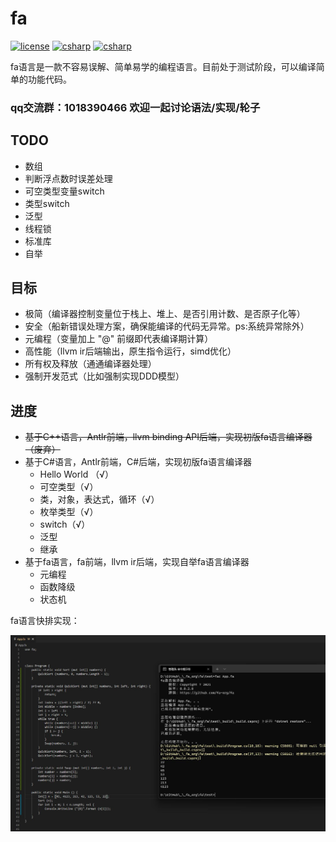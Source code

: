 # fa

[![license](https://img.shields.io/github/license/fa-org/fa?color=09f)](./LICENSE)
[![csharp](https://img.shields.io/lgtm/alerts/github/fa-org/fa?logo=lgtm)](https://lgtm.com/projects/g/fa-org/fa)
[![csharp](https://img.shields.io/lgtm/grade/csharp/github/fa-org/fa?logo=lgtm)](https://lgtm.com/projects/g/fa-org/fa)
<!--[![download](https://img.shields.io/github/downloads/fa-org/fa/total.svg)](https://github.com/fa-org/fa/releases)-->

fa语言是一款不容易误解、简单易学的编程语言。目前处于测试阶段，可以编译简单的功能代码。

### **qq交流群：1018390466 欢迎一起讨论语法/实现/轮子**

<!--
备注：
循环里检测是否所有路径都是同步，如果是，那么警告；循环加上@Sync那么压制警告；加上@Yield那么每次循环均yield
-->

## TODO

<!--- .Ok ()、.Err () 函数的处理（理想处理方式：传lambda，接收正确结果或错误信息并执行代码）-->
- 数组
- 判断浮点数时误差处理
- 可空类型变量switch
- 类型switch
- 泛型
- 线程锁
- 标准库
- 自举

## 目标

- 极简（编译器控制变量位于栈上、堆上、是否引用计数、是否原子化等）
- 安全（船新错误处理方案，确保能编译的代码无异常。ps:系统异常除外）
- 元编程（变量加上 "@" 前缀即代表编译期计算）
- 高性能（llvm ir后端输出，原生指令运行，simd优化）
- 所有权及释放（通通编译器处理）
- 强制开发范式（比如强制实现DDD模型）

<!--- 提前编译多种Native代码与SIMD（比如x86-64编译x86、amd64、MMX、SSE、AVX等），然后分别压缩-->
<!--- 编译出的程序运行后检查当前平台支持的最快速的SIMD指令集，解压指令集代码，并执行-->
<!--	+ 在加速效果非常明显的位置编译SIMD代码-->

## 进度

- ~~基于C++语言，Antlr前端，llvm binding API后端，实现初版fa语言编译器（废弃）~~
- 基于C#语言，Antlr前端，C#后端，实现初版fa语言编译器
	+ Hello World （√）
	+ 可空类型（√）
	+ 类，对象，表达式，循环（√）
	+ 枚举类型（√）
	+ switch（√）
	+ 泛型
	+ 继承
- 基于fa语言，fa前端，llvm ir后端，实现自举fa语言编译器
	+ 元编程
	+ 函数降级
	+ 状态机

fa语言快排实现：

![compile](imgs/20211201235129.jpg)

<!--## 当前进度

- [ ] 基本语法
	+ [x] 表达式
	+ [x] 类、对象、继承（暂不完全）
	+ [ ] 异步
	+ [ ] linq
- [ ] 编译系统
	+ [x] 支持Windows x86平台
	+ [ ] 支持交叉编译
	+ [ ] 支持Windows、Linux、Mac平台
- [ ] 速度、体积优化
	+ [ ] 并发优化
	+ [ ] SIMD支持
		* [ ] 计划支持：SSE4.2、AVX、AVX2、AVX512、neon
	+ [ ] 可执行代码压缩（待定）
- [ ] ...

## 基本语法特性
- 构造函数允许返回null，代表失败
- meta变量编译时求值
- 接近C#的语法
- 纯stackful
- 进程间调用
  - 创建子进程时，能共享对象（通过共享段或共享内存实现）
- 浮点数==比较为指定精度比较，精确比较使用===
- 文件夹代表命名空间
- 类变量没有赋予初值时，强制要求声明对象时赋初值
- 不区分栈变量、堆变量与引用变量，无需手工使用智能指针
- 函数自动微分

## 示例代码

```fa
// 声明类实例
public class TestClass {
	// 字段
	public string Value1;
	public string Value2 = "hello";
	public string Value3 { get; set; }
	public string Value4 { get; set; } = "hello";

	// 可以被赋予哪些类型的值
	public static TestClass From (int32 _n) {}
	public static TestClass From (double _n) {}
	public static TestClass From (string _s) {}

	// 定义函数
	public string func () {}
}

// 实例化类型
var tc1 = new TestClass { Value1 = "a", Value3 = "c" }; // 必填参数
var tc2 = new TestClass { Value1 = "a", Value2 = "b", Value3 = "c", Value4 = "d" }; // 包括可选参数
```

### 运行效果

if表达式：

![img](./imgs/screen1.png)

---

类成员访问：

![img](./imgs/screen2.png)

---

循环：

![img](./imgs/screen3.png)

---

数组：

![img](./imgs/screen4.png)
-->





<!--
编写LLVM Pass模块知识点梳理√
https://blog.csdn.net/u010940020/article/details/99721684



七妹要奈斯的LLVM专栏√
https://blog.csdn.net/qq_42570601/category_10200372.html



intel的SPMD优化方案
https://github.com/ispc/ispc



https://zhuanlan.zhihu.com/p/25959684
前言（就是本篇）
考不上三本也能给自己心爱的语言加上Coroutine（一） - 知乎专栏
考不上三本也能给自己心爱的语言加上Coroutine（二） - 知乎专栏
考不上三本也能给自己心爱的语言加上Coroutine（三） - 知乎专栏
考不上三本也能给自己心爱的语言加上Coroutine（四） - 知乎专栏
考不上三本也会实现数据绑定（一） - 知乎专栏
考不上三本也会实现数据绑定（二） - 知乎专栏
考不上三本也会实现数据绑定（三） （作者： @余生梦 ）
考不上三本也能实现C++编译器——前言
考不上三本也能懂系列——处理声明（一）
考不上三本也能懂系列——处理声明（二）
考不上三本也能懂系列——处理声明（三）（新！）
考不上三本也能懂系列——实现C++类型系统（一）
考不上三本也能懂系列——实现C++类型系统（二）
考不上三本也能懂系列——什么是C++的argument-dependent lookup



SIMD简介
https://zhuanlan.zhihu.com/p/55327037



LLVM新建全局变量
https://www.cnblogs.com/jourluohua/p/10813824.html



IR API(四)——操作IR的字符串、全局变量、全局常量及数组
https://blog.csdn.net/qq_42570601/article/details/108007986



创建结构体
https://llvm.org/doxygen/classllvm_1_1StructType.html#a7cf5280be35cd0c973f40c7d87a11acd



可微编程-自上而下的产品形态 5 Swift中的自动微分
https://zhuanlan.zhihu.com/p/133721083



LLVM新建全局变量
https://www.cnblogs.com/jourluohua/p/10813824.html



C++ IRBuilder::CreateStructGEP方法代码示例（有点水）
https://vimsky.com/examples/detail/cpp-ex---IRBuilder-CreateStructGEP-method.html



LLVM Language Reference Manual
https://llvm.org/docs/LangRef.html







//// MT
//@lib "libucrt.lib";
//@lib "libcmt.lib";
////@lib "libvcruntime.lib";

// MD
@lib "ucrt.lib";
@lib "msvcrt.lib";
//@lib "vcruntime.lib";

//@lib "kernel32.lib" "user32.lib" "gdi32.lib" "winspool.lib" "comdlg32.lib" "ole32.lib";
//@lib "advapi32.lib" "shell32.lib" "oleaut32.lib" "uuid.lib" "odbc32.lib" "odbccp32.lib";

-->
